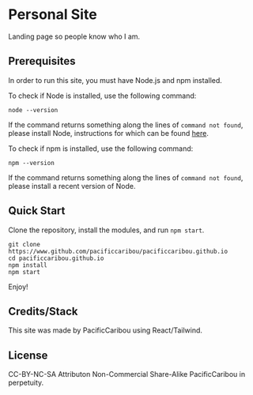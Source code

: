 # Personal Site

Landing page so people know who I am.

## Prerequisites

In order to run this site, you must have Node.js and npm installed.

To check if Node is installed, use the following command:

```
node --version
```

If the command returns something along the lines of `command not found`, please install Node, instructions for which can be found [here](https://nodejs.org/en/download/package-manager/).

To check if npm is installed, use the following command:

```
npm --version
```

If the command returns something along the lines of `command not found`, please install a recent version of Node.

## Quick Start

Clone the repository, install the modules, and run `npm start`.

```
git clone https://www.github.com/pacificcaribou/pacificcaribou.github.io
cd pacificcaribou.github.io
npm install
npm start
```

Enjoy!

## Credits/Stack

This site was made by PacificCaribou using React/Tailwind.

## License

CC-BY-NC-SA Attributon Non-Commercial Share-Alike PacificCaribou in perpetuity.
